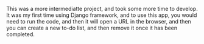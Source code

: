 This was a more intermediatte project, and took some more time to develop. It was my first time using Django framework, and to use this app, you would need to run the code, and then it will open a URL in the browser, and then you can create a new to-do list, and then remove it once it has been completed.
